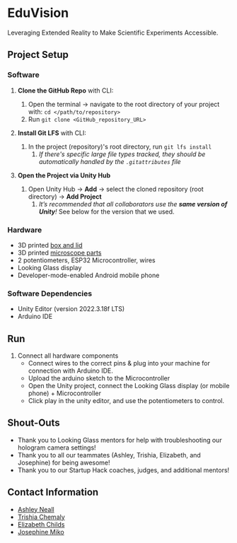 # EduVision
Leveraging Extended Reality to Make Scientific Experiments Accessible.

## Project Setup

### Software
1. **Clone the GitHub Repo** with CLI:
    1. Open the terminal → navigate to the root directory of your project with: `cd </path/to/repository>`
    2. Run `git clone <GitHub_repository_URL>`

2. **Install Git LFS** with CLI:
    1. In the project (repository)'s root directory, run `git lfs install`
        1. _If there's specific large file types tracked, they should be automatically handled by the `.gitattributes` file_

3. **Open the Project via Unity Hub**
   1. Open Unity Hub → **Add** → select the cloned repository (root directory) → **Add Project**
      1. _It’s recommended that all collaborators use the **same version of Unity**!_ See below for the version that we used.

### Hardware

- 3D printed [box and lid](https://www.tinkercad.com/things/conAYZMl6hU-eduvision-potentiometer-box)
- 3D printed [microscope parts](https://cad.onshape.com/documents/7748fbc7720702ea8f2c18d3/w/c43cdd82785fb79c6b7ef396/e/2c4b4c916f691f39ec568f05?renderMode=0&uiState=65b69d539033a949217c0220)
- 2 potentiometers, ESP32 Microcontroller, wires
- Looking Glass display
- Developer-mode-enabled Android mobile phone

### Software Dependencies
- Unity Editor (version 2022.3.18f LTS)
- Arduino IDE

## Run
1. Connect all hardware components
   - Connect wires to the correct pins & plug into your machine for connection with Arduino IDE.
   - Upload the arduino sketch to the Microcontroller
   - Open the Unity project, connect the Looking Glass display (or mobile phone) + Microcontroller
   - Click play in the unity editor, and use the potentiometers to control.


## Shout-Outs
- Thank you to Looking Glass mentors for help with troubleshooting our hologram camera settings!
- Thank you to all our teammates (Ashley, Trishia, Elizabeth, and Josephine) for being awesome!
- Thank you to our Startup Hack coaches, judges, and additional mentors!

## Contact Information
- [Ashley Neall](https://aneall.github.io/)
- [Trishia Chemaly](https://tchemaly.github.io/)
- [Elizabeth Childs](https://impact.stanford.edu/people/elizabeth-childs)
- [Josephine Miko](https://www.linkedin.com/in/josephine-miko-b77397296/?originalSubdomain=ca)

